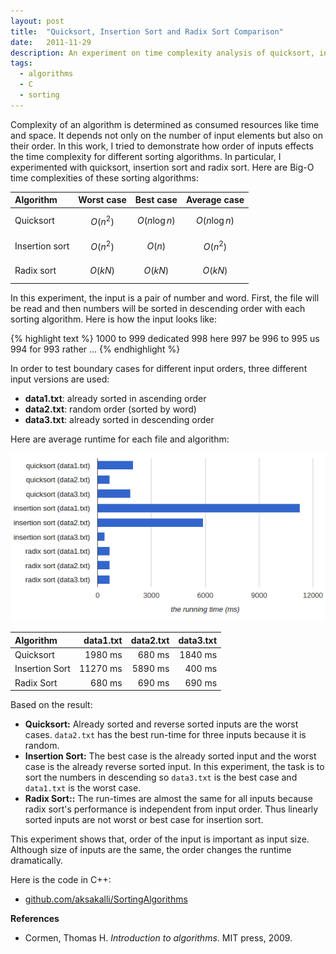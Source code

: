 ```yaml
---
layout: post
title:  "Quicksort, Insertion Sort and Radix Sort Comparison"
date:   2011-11-29
description: An experiment on time complexity analysis of quicksort, insertion sort and radix sort algorithms with different input orders.
tags:
  - algorithms
  - C
  - sorting
---
```


Complexity of an algorithm is determined as consumed resources like time and space.
It depends not only on the number of input elements but also on their order.
In this work, I tried to demonstrate how order of inputs effects the time complexity for different sorting algorithms.
In particular, I experimented with quicksort, insertion sort and radix sort.
Here are Big-O time complexities of these sorting algorithms:

|Algorithm|Worst case|Best case|Average case|
|:-|:-:|:-:|:-:|
|Quicksort| $$ O(n^2) $$ |$$ O(n\log{}n) $$| $$ O(n\log{}n) $$
|Insertion sort| $$ O(n^2) $$ | $$ O(n) $$ | $$ O(n^2) $$
|Radix sort| $$ O(kN) $$ | $$ O(kN) $$ | $$ O(kN) $$ |


In this experiment, the input is a pair of number and word. First, the file will be read and then numbers will be sorted in descending order with each sorting algorithm. Here is how the input looks like:

{% highlight text %}
1000	to
999	dedicated
998	here
997	be
996	to
995	us
994	for
993	rather
...
{% endhighlight %}

In order to test boundary cases for different input orders, three different input versions are used:

* **data1.txt**: already sorted in ascending order
* **data2.txt**: random order (sorted by word)
* **data3.txt**: already sorted in descending order

Here are average runtime for each file and algorithm:

![Quicksort, Insertion Sort and Radix Sort runtime chart](/images/sorting-experiment-chart.png)

|Algorithm|data1.txt|data2.txt|data3.txt|
|:-|-:|-:|-:|
|Quicksort|1980 ms|680 ms|1840 ms|
|Insertion Sort|11270 ms|5890 ms|400 ms|
|Radix Sort|680 ms|690 ms|690 ms|

Based on the result:

* **Quicksort:** Already sorted and reverse sorted inputs are the worst cases.
`data2.txt` has the best run-time for three inputs because it is random.
* **Insertion Sort:** The best case is the already sorted input and the worst case is the already reverse sorted input.
In this experiment, the task is to sort the numbers in descending so `data3.txt` is the best case and `data1.txt` is the worst case.
* **Radix Sort::** The run-times are almost the same for all inputs because radix sort's performance is independent from input order.
Thus linearly sorted inputs are not worst or best case for insertion sort.

This experiment shows that, order of the input is important as input size.
Although size of inputs are the same, the order changes the runtime dramatically.

Here is the code in C++:

* [github.com/aksakalli/SortingAlgorithms](https://github.com/aksakalli/SortingAlgorithms)

**References**

* Cormen, Thomas H. *Introduction to algorithms*. MIT press, 2009.
